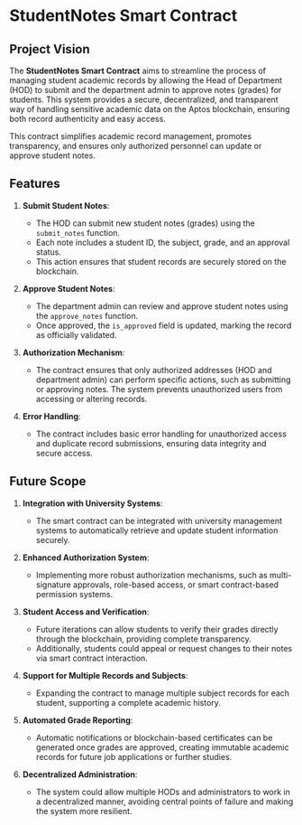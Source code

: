 # StudentNotes Smart Contract

## Project Vision

The **StudentNotes Smart Contract** aims to streamline the process of managing student academic records by allowing the Head of Department (HOD) to submit and the department admin to approve notes (grades) for students. This system provides a secure, decentralized, and transparent way of handling sensitive academic data on the Aptos blockchain, ensuring both record authenticity and easy access.

This contract simplifies academic record management, promotes transparency, and ensures only authorized personnel can update or approve student notes.

## Features

1. **Submit Student Notes**: 
   - The HOD can submit new student notes (grades) using the `submit_notes` function.
   - Each note includes a student ID, the subject, grade, and an approval status.
   - This action ensures that student records are securely stored on the blockchain.

2. **Approve Student Notes**:
   - The department admin can review and approve student notes using the `approve_notes` function.
   - Once approved, the `is_approved` field is updated, marking the record as officially validated.

3. **Authorization Mechanism**:
   - The contract ensures that only authorized addresses (HOD and department admin) can perform specific actions, such as submitting or approving notes. The system prevents unauthorized users from accessing or altering records.

4. **Error Handling**:
   - The contract includes basic error handling for unauthorized access and duplicate record submissions, ensuring data integrity and secure access.

## Future Scope

1. **Integration with University Systems**:
   - The smart contract can be integrated with university management systems to automatically retrieve and update student information securely.
   
2. **Enhanced Authorization System**:
   - Implementing more robust authorization mechanisms, such as multi-signature approvals, role-based access, or smart contract-based permission systems.

3. **Student Access and Verification**:
   - Future iterations can allow students to verify their grades directly through the blockchain, providing complete transparency. 
   - Additionally, students could appeal or request changes to their notes via smart contract interaction.

4. **Support for Multiple Records and Subjects**:
   - Expanding the contract to manage multiple subject records for each student, supporting a complete academic history.
   
5. **Automated Grade Reporting**:
   - Automatic notifications or blockchain-based certificates can be generated once grades are approved, creating immutable academic records for future job applications or further studies.

6. **Decentralized Administration**:
   - The system could allow multiple HODs and administrators to work in a decentralized manner, avoiding central points of failure and making the system more resilient.
